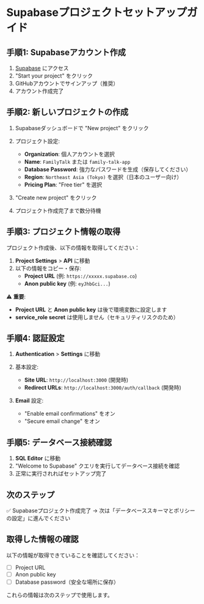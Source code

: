 # Supabaseプロジェクトセットアップガイド

## 手順1: Supabaseアカウント作成

1. [Supabase](https://supabase.com) にアクセス
2. "Start your project" をクリック
3. GitHubアカウントでサインアップ（推奨）
4. アカウント作成完了

## 手順2: 新しいプロジェクトの作成

1. Supabaseダッシュボードで "New project" をクリック
2. プロジェクト設定:
   - **Organization**: 個人アカウントを選択
   - **Name**: `FamilyTalk` または `family-talk-app`
   - **Database Password**: 強力なパスワードを生成（保存してください）
   - **Region**: `Northeast Asia (Tokyo)` を選択（日本のユーザー向け）
   - **Pricing Plan**: "Free tier" を選択

3. "Create new project" をクリック
4. プロジェクト作成完了まで数分待機

## 手順3: プロジェクト情報の取得

プロジェクト作成後、以下の情報を取得してください：

1. **Project Settings** > **API** に移動
2. 以下の情報をコピー・保存:
   - **Project URL** (例: `https://xxxxx.supabase.co`)
   - **Anon public key** (例: `eyJhbGci...`)

⚠️ **重要**:
- **Project URL** と **Anon public key** は後で環境変数に設定します
- **service_role secret** は使用しません（セキュリティリスクのため）

## 手順4: 認証設定

1. **Authentication** > **Settings** に移動
2. 基本設定:
   - **Site URL**: `http://localhost:3000` (開発時)
   - **Redirect URLs**: `http://localhost:3000/auth/callback` (開発時)

3. **Email** 設定:
   - "Enable email confirmations" をオン
   - "Secure email change" をオン

## 手順5: データベース接続確認

1. **SQL Editor** に移動
2. "Welcome to Supabase" クエリを実行してデータベース接続を確認
3. 正常に実行されればセットアップ完了

## 次のステップ

✅ Supabaseプロジェクト作成完了
→ 次は「データベーススキーマとポリシーの設定」に進んでください

## 取得した情報の確認

以下の情報が取得できていることを確認してください：

- [ ] Project URL
- [ ] Anon public key
- [ ] Database password（安全な場所に保存）

これらの情報は次のステップで使用します。
